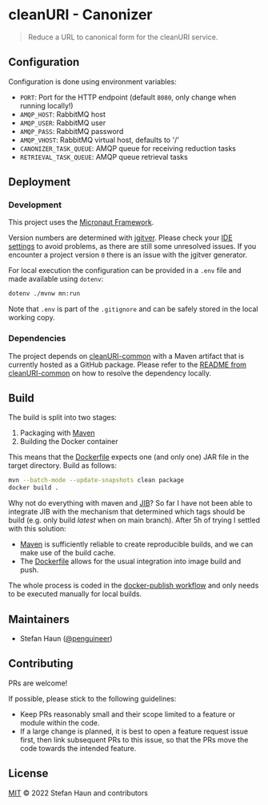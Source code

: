 # cleanURI - Canonizer

> Reduce a URL to canonical form for the cleanURI service.

## Configuration

Configuration is done using environment variables:

* `PORT`: Port for the HTTP endpoint (default `8080`, only change when running locally!)
* `AMQP_HOST`: RabbitMQ host
* `AMQP_USER`: RabbitMQ user
* `AMQP_PASS`: RabbitMQ password
* `AMQP_VHOST`: RabbitMQ virtual host, defaults to '/'
* `CANONIZER_TASK_QUEUE`: AMQP queue for receiving reduction tasks
* `RETRIEVAL_TASK_QUEUE`: AMQP queue retrieval tasks

## Deployment

### Development

This project uses the [Micronaut Framework](https://micronaut.io/).

Version numbers are determined with [jgitver](https://jgitver.github.io/).
Please check your [IDE settings](https://jgitver.github.io/#_ides_usage) to avoid problems, as there are still some unresolved issues.
If you encounter a project version `0` there is an issue with the jgitver generator.

For local execution the configuration can be provided in a `.env` file and made available using `dotenv`:
```bash
dotenv ./mvnw mn:run
```

Note that `.env` is part of the `.gitignore` and can be safely stored in the local working copy.

### Dependencies

The project depends on [cleanURI-common](https://github.com/penguineer/cleanURI-common) with a Maven artifact that is currently hosted as a GitHub package.
Please refer to the [README from cleanURI-common](https://github.com/penguineer/cleanURI-common/blob/main/README.md) on how to resolve the dependency locally.


## Build

The build is split into two stages:
1. Packaging with [Maven](https://maven.apache.org/)
2. Building the Docker container

This means that the [Dockerfile](Dockerfile) expects one (and only one) JAR file in the target directory.
Build as follows:

```bash
mvn --batch-mode --update-snapshots clean package
docker build .
```

Why not do everything with maven and [JIB](https://github.com/GoogleContainerTools/jib)?
So far I have not been able to integrate JIB with the mechanism that determined which tags should be build (e.g. only
build *latest* when on main branch). After 5h of trying I settled with this solution:
* [Maven](https://maven.apache.org/) is sufficiently reliable to create reproducible builds, and we can make use of the build cache.
* The [Dockerfile](Dockerfile) allows for the usual integration into image build and push.

The whole process is coded in the [docker-publish workflow](.github/workflows/docker-publish.yml) and only needs to be
executed manually for local builds.

## Maintainers

* Stefan Haun ([@penguineer](https://github.com/penguineer))


## Contributing

PRs are welcome!

If possible, please stick to the following guidelines:

* Keep PRs reasonably small and their scope limited to a feature or module within the code.
* If a large change is planned, it is best to open a feature request issue first, then link subsequent PRs to this issue, so that the PRs move the code towards the intended feature.


## License

[MIT](LICENSE.txt) © 2022 Stefan Haun and contributors

